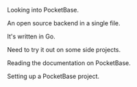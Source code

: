 Looking into PocketBase.

An open source backend in a single file.

It's written in Go.

Need to try it out on some side projects.

Reading the documentation on PocketBase.

Setting up a PocketBase project.